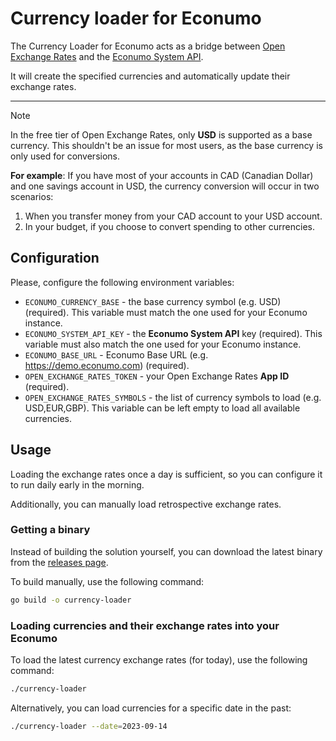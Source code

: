 # Currency loader for Econumo

The Currency Loader for Econumo acts as a bridge between [Open Exchange Rates](https://openexchangerates.org) and
the [Econumo System API](https://econumo.com/docs/api/).

It will create the specified currencies and automatically update their exchange rates.

---
> [!NOTE]
> In the free tier of Open Exchange Rates, only **USD** is supported as a base currency.
> This shouldn't be an issue for most users, as the base currency is only used for conversions.
>
> **For example**: If you have most of your accounts in CAD (Canadian Dollar) and one savings account in USD, the currency
> conversion will occur in two scenarios:
> 1. When you transfer money from your CAD account to your USD account.
> 2. In your budget, if you choose to convert spending to other currencies.

## Configuration

Please, configure the following environment variables:

- `ECONUMO_CURRENCY_BASE` - the base currency symbol (e.g. USD) (required). This variable must match the one used for your Econumo instance.
- `ECONUMO_SYSTEM_API_KEY` - the **Econumo System API** key (required). This variable must also match the one used for your Econumo instance.
- `ECONUMO_BASE_URL` - Econumo Base URL (e.g. https://demo.econumo.com) (required).
- `OPEN_EXCHANGE_RATES_TOKEN` - your Open Exchange Rates **App ID** (required).
- `OPEN_EXCHANGE_RATES_SYMBOLS` - the list of currency symbols to load (e.g. USD,EUR,GBP). This variable can be left empty to load all available currencies.

## Usage

Loading the exchange rates once a day is sufficient, so you can configure it to run daily early in the morning.

Additionally, you can manually load retrospective exchange rates.


### Getting a binary

Instead of building the solution yourself, you can download the latest binary from the [releases page](https://github.com/econumo/currency-loader/releases).

To build manually, use the following command:

```bash
go build -o currency-loader
```


### Loading currencies and their exchange rates into your Econumo

To load the latest currency exchange rates (for today), use the following command:

```bash
./currency-loader 
```

Alternatively, you can load currencies for a specific date in the past:

```bash
./currency-loader --date=2023-09-14
```
